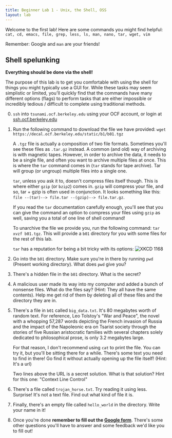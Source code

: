 ```yaml
---
title: Beginner Lab 1 - Unix, the Shell, OSS
layout: lab
---
```


Welcome to the first lab! Here are some commands you might find helpful:
`cat, cd, emacs, file, grep, less, ls, man, nano, tar, wget, vim`

Remember: Google and `man` are your friends!

## Shell spelunking
**Everything should be done via the shell!**

The purpose of this lab is to get you comfortable with using the shell for
things you might typically use a GUI for. While these tasks may seem simplistic
or limited, you'll quickly find that the commands have many different options
(flags) to perform tasks that are either impossible or incredibly tedious /
difficult to complete using traditional methods.

0. `ssh` into `tsunami.ocf.berkeley.edu` using your OCF account, or login at
   [ssh.ocf.berkeley.edu](https://ssh.ocf.berkeley.edu)

1. Run the following command to download the file we have provided:
   `wget https://decal.ocf.berkeley.edu/static/b1/b01.tgz`

   A `.tgz` file is actually a composition of two file formats. Sometimes
   you'll see these files as `.tar.gz` instead. A common (and old) way of
   archiving is with magnetic tapes. However, in order to archive the data, it
   needs to be a single file, and often you want to archive multiple files at
   once. This is where the `tar` command comes in (`tar` stands for tape
   archive). Tar will group (or ungroup) multiple files into a single one.

   `tar`, unless you ask it to, doesn't compress files itself though. This is
   where either `gzip` (or `bzip2`) comes in. `gzip` will compress your file,
   and so, tar + gzip is often used in conjunction. It looks something like
   this: `file --(tar)--> file.tar --(gzip)--> file.tar.gz`.

   If you read the `tar` documentation carefully enough, you'll see that you
   can give the command an option to compress your files using `gzip` as well,
   saving you a total of one line of shell command!

   To unarchive the file we provide you, run the following command:
   `tar xvzf b01.tgz`. This will provide a `b01` directory for you with some
   files for the rest of this lab.

   `tar` has a reputation for being a bit tricky with its options:
   ![XKCD 1168](https://imgs.xkcd.com/comics/tar.png)

2. Go into the `b01` directory. Make sure you're in there by running `pwd`
   (Present working directory). What does `pwd` give you?

3. There's a hidden file in the `b01` directory. What is the secret?

4. A malicious user made its way into my computer and added a bunch of nonsense
   files. What do the files say? (Hint: They all have the same contents). Help
   me get rid of them by deleting all of these files and the directory they are
   in.

5. There's a file in `b01` called `big_data.txt`. It's 80 megabytes worth of
   random text. For reference, Leo Tolstoy's "War and Peace", the novel with a
   whopping 57,287 words depicting the French invasion of Russia and the impact
   of the Napoleonic era on Tsarist society through the stories of five Russian
   aristocratic families with several chapters solely dedicated to
   philosophical prose, is only 3.2 megabytes large.
    
   For that reason, I don't recommend using `cat` to print the file. You can
   try it, but you'll be sitting there for a while. There's some text you need
   to find in there! Go find it without actually opening up the file itself! 
   (Hint: It's a url)

   Two lines above the URL is a secret solution. What is that solution?
   Hint for this one: "Context Line Control"

6. There's a file called `trojan_horse.txt`. Try reading it using less. 
   Surprise! It's not a text file.  Find out what kind of file it is.

7. Finally, there's an empty file called `hello_world` in the directory. Write
   your name in it!

8. Once you're done **remember to fill out the [Google
   form](https://goo.gl/forms/80X2gSsmQUaZddor2)**. There's some other questions
   you'll have to answer and some feedback we'd like you to fill out!

